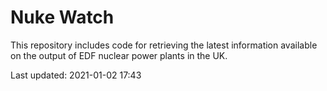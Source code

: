 # Nuke Watch

This repository includes code for retrieving the latest information available on the output of EDF nuclear power plants in the UK.

Last updated: 2021-01-02 17:43